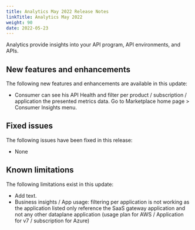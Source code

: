 ```yaml
---
title: Analytics May 2022 Release Notes
linkTitle: Analytics May 2022
weight: 90
date: 2022-05-23
---
```


Analytics provide insights into your API program, API environments, and APIs.

## New features and enhancements

The following new features and enhancements are available in this update:

* Consumer can see his API Health and filter per product / subscription / application the presented metrics data. Go to Marketplace home page > Consumer Insights menu.

## Fixed issues

The following issues have been fixed in this release:

* None

## Known limitations

The following limitations exist in this update:

* Add text.
* Business insights / App usage: filtering per application is not working as the application listed only reference the SaaS gateway application and not any other dataplane application (usage plan for AWS / Application for v7 / subscription for Azure)
